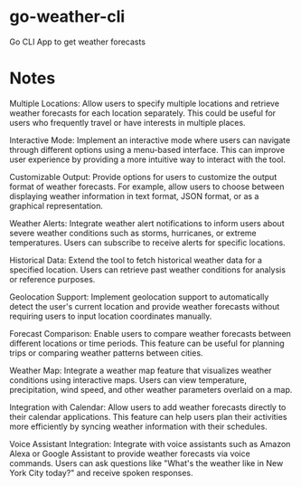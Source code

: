 # go-weather-cli

Go CLI App to get weather forecasts

# Notes

Multiple Locations: Allow users to specify multiple locations and retrieve weather forecasts for each location separately. This could be useful for users who frequently travel or have interests in multiple places.

Interactive Mode: Implement an interactive mode where users can navigate through different options using a menu-based interface. This can improve user experience by providing a more intuitive way to interact with the tool.

Customizable Output: Provide options for users to customize the output format of weather forecasts. For example, allow users to choose between displaying weather information in text format, JSON format, or as a graphical representation.

Weather Alerts: Integrate weather alert notifications to inform users about severe weather conditions such as storms, hurricanes, or extreme temperatures. Users can subscribe to receive alerts for specific locations.

Historical Data: Extend the tool to fetch historical weather data for a specified location. Users can retrieve past weather conditions for analysis or reference purposes.

Geolocation Support: Implement geolocation support to automatically detect the user's current location and provide weather forecasts without requiring users to input location coordinates manually.

Forecast Comparison: Enable users to compare weather forecasts between different locations or time periods. This feature can be useful for planning trips or comparing weather patterns between cities.

Weather Map: Integrate a weather map feature that visualizes weather conditions using interactive maps. Users can view temperature, precipitation, wind speed, and other weather parameters overlaid on a map.

Integration with Calendar: Allow users to add weather forecasts directly to their calendar applications. This feature can help users plan their activities more efficiently by syncing weather information with their schedules.

Voice Assistant Integration: Integrate with voice assistants such as Amazon Alexa or Google Assistant to provide weather forecasts via voice commands. Users can ask questions like "What's the weather like in New York City today?" and receive spoken responses.
